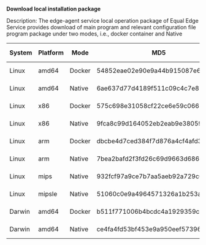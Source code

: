 **Download local installation package**

Description: The edge-agent service local operation package of Equal Edge Service provides download of main program and relevant configuration file program package under two modes, i.e., docker container and Native

| System   | Platform   | Mode   | MD5                              | Download Link                                                     |
| ------ | ------ | ------ | -------------------------------- | ------------------------------------------------------------ |
| Linux  | amd64  | Docker | 54852eae02e90e9a44b915087e6d8651 | [Click to Download](https://epnc-edge.s3.cn-north-1.jdcloud-oss.com/epncedge-1.0-linux-amd64-docker.tar.gz) |
| Linux  | amd64  | Native | 6ae637d77d4189f511c09c4c7e82f515 | [Click to Download](https://epnc-edge.s3.cn-north-1.jdcloud-oss.com/epncedge-1.0-linux-amd64-native.tar.gz) |
| Linux  | x86    | Docker | 575c698e31058cf22ce6e59c0661bfe9 | [Click to Download](https://epnc-edge.s3.cn-north-1.jdcloud-oss.com/epncedge-1.0-linux-386-docker.tar.gz) |
| Linux  | x86    | Native | 9fca8c99d164052eb2eab9e380598de9 | [Click to Download](https://epnc-edge.s3.cn-north-1.jdcloud-oss.com/epncedge-1.0-linux-386-native.tar.gz) |
| Linux  | arm    | Docker | dbcbe4d7ced384f7d876a4cf4afd3e40 | [Click to Download](https://epnc-edge.s3.cn-north-1.jdcloud-oss.com/epncedge-1.0-linux-arm-docker.tar.gz) |
| Linux  | arm    | Native | 7bea2bafd2f3fd26c69d9663d686074c | [Click to Download](https://epnc-edge.s3.cn-north-1.jdcloud-oss.com/epncedge-1.0-linux-arm-native.tar.gz) |
| Linux  | mips   | Native | 932fcf97a9ce7b7aa5aeb92a729c08ee | [Click to Download](https://epnc-edge.s3.cn-north-1.jdcloud-oss.com/epncedge-1.0-mips-native.tar.gz) |
| Linux  | mipsle | Native | 51060c0e9a4964571326a1b253a5b127 | [Click to Download](https://epnc-edge.s3.cn-north-1.jdcloud-oss.com/epncedge-1.0-mipsle-native.tar.gz) |
| Darwin | amd64  | Docker | b511f771006b4bcdc4a1929359c23c8b | [Click to Download](https://epnc-edge.s3.cn-north-1.jdcloud-oss.com/epncedge-1.0-darwin-amd64-docker.tar.gz) |
| Darwin | amd64  | Native | ce4fa4fd53bf453e9a950eef5739690c | [Click to Download](https://epnc-edge.s3.cn-north-1.jdcloud-oss.com/epncedge-1.0-darwin-amd64-native.tar.gz) |

